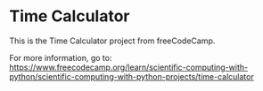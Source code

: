 # Time Calculator

This is the Time Calculator project from freeCodeCamp. 

For more information, go to: https://www.freecodecamp.org/learn/scientific-computing-with-python/scientific-computing-with-python-projects/time-calculator
